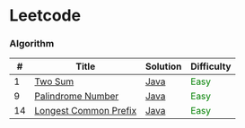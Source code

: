 # Leetcode
### Algorithm
| #   | Title | Solution                                                                | Difficulty                      |
|-----| ----- |-------------------------------------------------------------------------|---------------------------------|
| 1   |[Two Sum](https://leetcode.com/problems/two-sum/) | [Java](./algorithms/q1_two_sum/TwoSum.java)                             | <font color="green">Easy</font> |
| 9   |[Palindrome Number](https://leetcode.com/problems/palindrome-number/) | [Java](./algorithms/q9_palindrome_number/PalindromeNumber.java)         | <font color="green">Easy</font> |
| 14  |[Longest Common Prefix](https://leetcode.com/problems/longest-common-prefix/description/) | [Java](./algorithms/q14_longest_common_prefix/LongestCommonPrefix.java) | <font color="green">Easy</font> |
